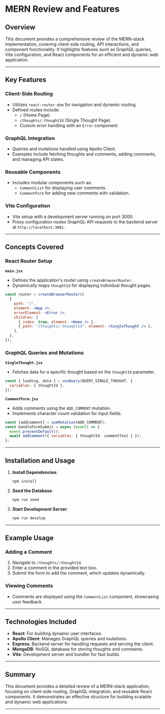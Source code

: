 # MERN Review and Features

## Overview

This document provides a comprehensive review of the MERN-stack implementation, covering client-side routing, API interactions, and component functionality. It highlights features such as GraphQL queries, Vite configuration, and React components for an efficient and dynamic web application.

---

## Key Features

### Client-Side Routing

- Utilizes `react-router-dom` for navigation and dynamic routing.
- Defined routes include:
  - `/` (Home Page)
  - `/thoughts/:thoughtId` (Single Thought Page)
  - Custom error handling with an `Error` component.

### GraphQL Integration

- Queries and mutations handled using Apollo Client.
- Examples include fetching thoughts and comments, adding comments, and managing API states.

### Reusable Components

- Includes modular components such as:
  - `CommentList` for displaying user comments.
  - `CommentForm` for adding new comments with validation.

### Vite Configuration

- Vite setup with a development server running on port 3000.
- Proxy configuration routes GraphQL API requests to the backend server at `http://localhost:3001`.

---

## Concepts Covered

### React Router Setup

**`main.jsx`**

- Defines the application's router using `createBrowserRouter`.
- Dynamically maps `thoughtId` for displaying individual thought pages.

```jsx
const router = createBrowserRouter([
  {
    path: "/",
    element: <App />,
    errorElement: <Error />,
    children: [
      { index: true, element: <Home /> },
      { path: "/thoughts/:thoughtId", element: <SingleThought /> },
    ],
  },
]);
```

### GraphQL Queries and Mutations

**`SingleThought.jsx`**

- Fetches data for a specific thought based on the `thoughtId` parameter.

```jsx
const { loading, data } = useQuery(QUERY_SINGLE_THOUGHT, {
  variables: { thoughtId },
});
```

**`CommentForm.jsx`**

- Adds comments using the `ADD_COMMENT` mutation.
- Implements character count validation for input fields.

```jsx
const [addComment] = useMutation(ADD_COMMENT);
const handleFormSubmit = async (event) => {
  event.preventDefault();
  await addComment({ variables: { thoughtId, commentText } });
};
```

---

## Installation and Usage

1. **Install Dependencies**:

   ```bash
   npm install
   ```

2. **Seed the Database**:

   ```bash
   npm run seed
   ```

3. **Start Development Server**:
   ```bash
   npm run develop
   ```

---

## Example Usage

### Adding a Comment

1. Navigate to `/thoughts/:thoughtId`.
2. Enter a comment in the provided text box.
3. Submit the form to add the comment, which updates dynamically.

### Viewing Comments

- Comments are displayed using the `CommentList` component, showcasing user feedback.

---

## Technologies Included

- **React**: For building dynamic user interfaces.
- **Apollo Client**: Manages GraphQL queries and mutations.
- **Express**: Backend server for handling requests and serving the client.
- **MongoDB**: NoSQL database for storing thoughts and comments.
- **Vite**: Development server and bundler for fast builds.

---

## Summary

This document provides a detailed review of a MERN-stack application, focusing on client-side routing, GraphQL integration, and reusable React components. It demonstrates an effective structure for building scalable and dynamic web applications.

---
